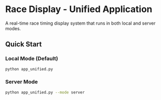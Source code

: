 # Race Display - Unified Application

A real-time race timing display system that runs in both local and server modes.

## Quick Start

### Local Mode (Default)
```bash
python app_unified.py
```

### Server Mode
```bash
python app_unified.py --mode server
```
